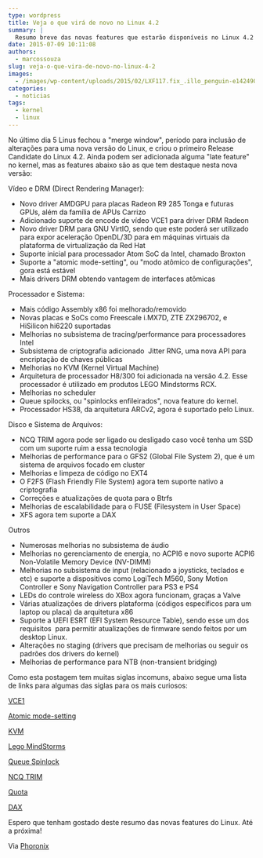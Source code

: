 ```yaml
---
type: wordpress
title: Veja o que virá de novo no Linux 4.2
summary: |
  Resumo breve das novas features que estarão disponíveis no Linux 4.2
date: 2015-07-09 10:11:08
authors:
  - marcossouza
slug: veja-o-que-vira-de-novo-no-linux-4-2
images:
  - /images/wp-content/uploads/2015/02/LXF117.fix_.illo_penguin-e1424908179658.jpg
categories:
  - noticias
tags:
  - kernel
  - linux
---
```


No último dia 5 Linus fechou a "merge window", período para inclusão de alterações para uma nova versão do Linux, e criou o primeiro Release Candidate do Linux 4.2. Ainda podem ser adicionada alguma "late feature" no kernel, mas as features abaixo são as que tem destaque nesta nova versão:

<!--more-->

Vídeo e DRM (Direct Rendering Manager):
<ul>
	<li>Novo driver AMDGPU para placas Radeon R9 285 Tonga e futuras GPUs, além da família de APUs Carrizo</li>
	<li>Adicionado suporte de encode de vídeo VCE1 para driver DRM Radeon</li>
	<li>Novo driver DRM para GNU VirtIO, sendo que este poderá ser utilizado para expor aceleração OpenDL/3D para em máquinas virtuais da plataforma de virtualização da Red Hat</li>
	<li>Suporte inicial para processador Atom SoC da Intel, chamado Broxton</li>
	<li>Suporte a "atomic mode-setting", ou "modo atômico de configurações", gora está estável</li>
	<li>Mais drivers DRM obtendo vantagem de interfaces atômicas</li>
</ul>
Processador e Sistema:
<ul>
	<li>Mais código Assembly x86 foi melhorado/removido</li>
	<li>Novas placas e SoCs como Freescale i.MX7D, ZTE ZX296702, e HiSilicon hi6220 suportadas</li>
	<li>Melhorias no subsistema de tracing/performance para processadores Intel</li>
	<li>Subsistema de criptografia adicionado  Jitter RNG, uma nova API para encriptação de chaves públicas</li>
	<li>Melhorias no KVM (Kernel Virtual Machine)</li>
	<li>Arquitetura de processador H8/300 foi adicionada na versão 4.2. Esse processador é utilizado em produtos LEGO Mindstorms RCX.</li>
	<li>Melhorias no scheduler</li>
	<li>Queue spilocks, ou "spinlocks enfileirados", nova feature do kernel.</li>
	<li>Processador HS38, da arquitetura ARCv2, agora é suportado pelo Linux.</li>
</ul>
Disco e Sistema de Arquivos:
<ul>
	<li>NCQ TRIM agora pode ser ligado ou desligado caso você tenha um SSD com um suporte ruim a essa tecnologia</li>
	<li>Melhorias de performance para o GFS2 (Global File System 2), que é um sistema de arquivos focado em cluster</li>
	<li>Melhorias e limpeza de código no EXT4</li>
	<li>O F2FS (Flash Friendly File System) agora tem suporte nativo a criptografia</li>
	<li>Correções e atualizações de quota para o Btrfs</li>
	<li>Melhorias de escalabilidade para o FUSE (Filesystem in User Space)</li>
	<li>XFS agora tem suporte a DAX</li>
</ul>
Outros
<ul>
	<li>Numerosas melhorias no subsistema de áudio</li>
	<li>Melhorias no gerenciamento de energia, no ACPI6 e novo suporte ACPI6 Non-Volatile Memory Device (NV-DIMM)</li>
	<li>Melhorias no subsistema de input (relacionado a joysticks, teclados e etc) e suporte a dispositivos como LogiTech M560, Sony Motion Controller e Sony Navigation Controller para PS3 e PS4</li>
	<li>LEDs do controle wireless do XBox agora funcionam, graças a Valve</li>
	<li>Várias atualizações de drivers plataforma (códigos específicos para um laptop ou placa) da arquitetura x86</li>
	<li>Suporte a UEFI ESRT (EFI System Resource Table), sendo esse um dos requisitos  para permitir atualizações de firmware sendo feitos por um desktop Linux.</li>
	<li>Alterações no staging (drivers que precisam de melhorias ou seguir os padrões dos drivers do kernel)</li>
	<li>Melhorias de performance para NTB (non-transient bridging)</li>
</ul>
Como esta postagem tem muitas siglas incomuns, abaixo segue uma lista de links para algumas das siglas para os mais curiosos:

<a href="https://en.wikipedia.org/wiki/Video_Coding_Engine" target="_blank">VCE1</a>

<a href="https://en.wikipedia.org/wiki/Mode_setting" target="_blank">Atomic mode-setting</a>

<a href="https://pt.wikipedia.org/wiki/Kernel-based_Virtual_Machine" target="_blank">KVM</a>

<a href="http://www.lego.com/en-us/mindstorms/?domainredir=mindstorms.lego.com" target="_blank">Lego MindStorms</a>

<a href="http://www.phoronix.com/scan.php?page=news_item&amp;px=queue-spinlocks-linux-4.2" target="_blank">Queue Spinlock</a>

<a href="https://en.wikipedia.org/wiki/Native_Command_Queuing" target="_blank">NCQ TRIM</a>

<a href="http://www.vivaolinux.com.br/artigo/Linux-Quota-de-disco" target="_blank">Quota</a>

<a href="http://lwn.net/Articles/618064/" target="_blank">DAX</a>

Espero que tenham gostado deste resumo das novas features do Linux. Até a próxima!

Via <a href="http://www.phoronix.com/scan.php?page=article&amp;item=linux-42-features&amp;num=1" target="_blank">Phoronix</a>

&nbsp;
